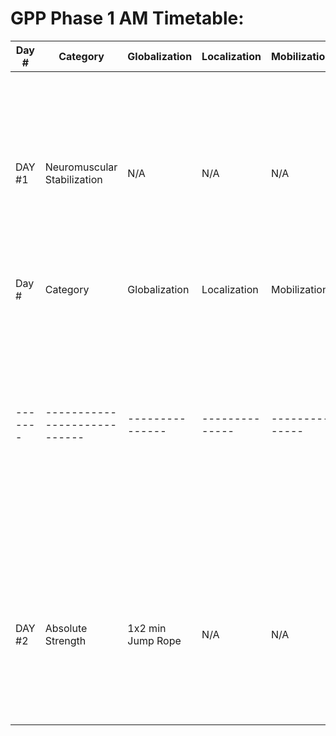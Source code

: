 # GPP Phase 1 AM Timetable:

| Day # | Category                  | Globalization | Localization | Mobilization | Activation | Realization                                                                                                                                       | Cessation |
|-------|----------------------------|---------------|--------------|--------------|------------|--------------------------------------------------------------------------------------------------------------------------------------------------|-----------|
| DAY #1 | Neuromuscular Stabilization | N/A           | N/A          | N/A          | N/A        | - 4x20 reps Suspension Sys Plank Tap w/ 30s rest <br> - 4x8 reps 1-Leg Whips w/ 30s rest <br> - 3x6 reps 1-Leg Squat w/ Medial Rotation w/ 30s rest | N/A       |
| Day # | Category                  | Globalization | Localization | Mobilization | Activation | Realization                                                                                                                                       | Cessation |
|-------|----------------------------|---------------|--------------|--------------|------------|--------------------------------------------------------------------------------------------------------------------------------------------------|-----------|
| DAY #2 | Absolute Strength | 1x2 min Jump Rope          | N/A          | N/A          | N/A        | - 3x5 reps Sandbag Overhead Press w/ 120s rest <br> - 3x5 reps Sandbag Zercher Squat w/ 120s rest <br> - 3x5 reps Sandbag Deadlift w/ 120s rest | N/A       |
